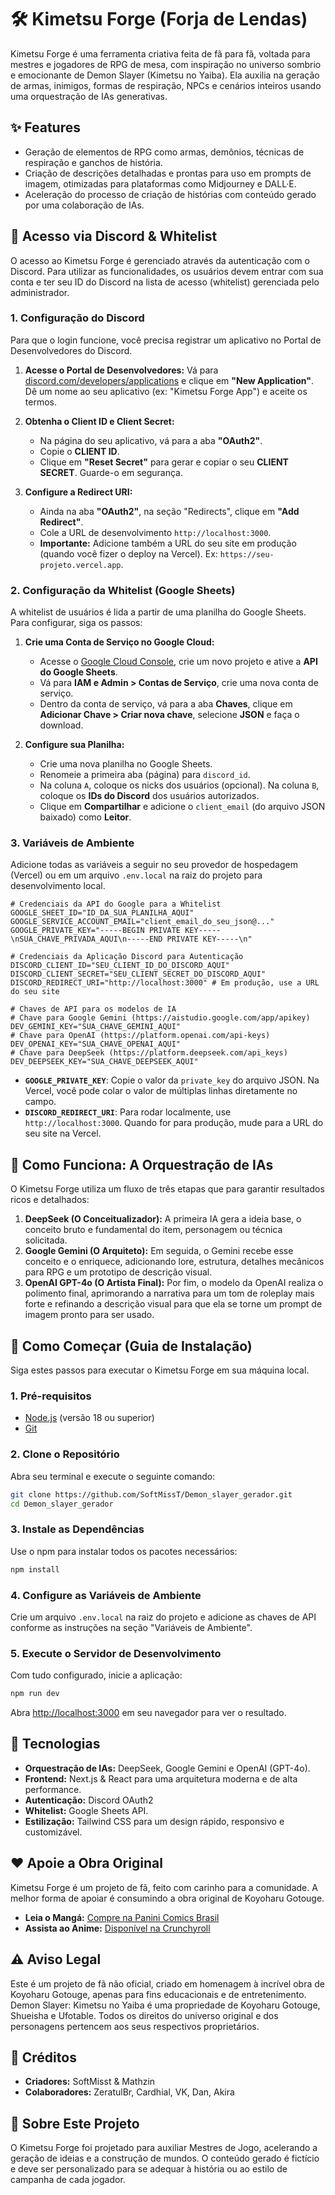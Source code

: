 # 🛠️ Kimetsu Forge (Forja de Lendas)

Kimetsu Forge é uma ferramenta criativa feita de fã para fã, voltada para mestres e jogadores de RPG de mesa, com inspiração no universo sombrio e emocionante de Demon Slayer (Kimetsu no Yaiba).
Ela auxilia na geração de armas, inimigos, formas de respiração, NPCs e cenários inteiros usando uma orquestração de IAs generativas.

## ✨ Features
- Geração de elementos de RPG como armas, demônios, técnicas de respiração e ganchos de história.
- Criação de descrições detalhadas e prontas para uso em prompts de imagem, otimizadas para plataformas como Midjourney e DALL·E.
- Aceleração do processo de criação de histórias com conteúdo gerado por uma colaboração de IAs.

## 🔐 Acesso via Discord & Whitelist
O acesso ao Kimetsu Forge é gerenciado através da autenticação com o Discord. Para utilizar as funcionalidades, os usuários devem entrar com sua conta e ter seu ID do Discord na lista de acesso (whitelist) gerenciada pelo administrador.

### 1. Configuração do Discord

Para que o login funcione, você precisa registrar um aplicativo no Portal de Desenvolvedores do Discord.

1.  **Acesse o Portal de Desenvolvedores:** Vá para [discord.com/developers/applications](https://discord.com/developers/applications) e clique em **"New Application"**. Dê um nome ao seu aplicativo (ex: "Kimetsu Forge App") e aceite os termos.

2.  **Obtenha o Client ID e Client Secret:**
    *   Na página do seu aplicativo, vá para a aba **"OAuth2"**.
    *   Copie o **CLIENT ID**.
    *   Clique em **"Reset Secret"** para gerar e copiar o seu **CLIENT SECRET**. Guarde-o em segurança.

3.  **Configure a Redirect URI:**
    *   Ainda na aba **"OAuth2"**, na seção "Redirects", clique em **"Add Redirect"**.
    *   Cole a URL de desenvolvimento `http://localhost:3000`.
    *   **Importante:** Adicione também a URL do seu site em produção (quando você fizer o deploy na Vercel). Ex: `https://seu-projeto.vercel.app`.

### 2. Configuração da Whitelist (Google Sheets)

A whitelist de usuários é lida a partir de uma planilha do Google Sheets. Para configurar, siga os passos:

1.  **Crie uma Conta de Serviço no Google Cloud:**
    *   Acesse o [Google Cloud Console](https://console.cloud.google.com/), crie um novo projeto e ative a **API do Google Sheets**.
    *   Vá para **IAM e Admin > Contas de Serviço**, crie uma nova conta de serviço.
    *   Dentro da conta de serviço, vá para a aba **Chaves**, clique em **Adicionar Chave > Criar nova chave**, selecione **JSON** e faça o download.

2.  **Configure sua Planilha:**
    *   Crie uma nova planilha no Google Sheets.
    *   Renomeie a primeira aba (página) para `discord_id`.
    *   Na coluna `A`, coloque os nicks dos usuários (opcional). Na coluna `B`, coloque os **IDs do Discord** dos usuários autorizados.
    *   Clique em **Compartilhar** e adicione o `client_email` (do arquivo JSON baixado) como **Leitor**.

### 3. Variáveis de Ambiente

Adicione todas as variáveis a seguir no seu provedor de hospedagem (Vercel) ou em um arquivo `.env.local` na raiz do projeto para desenvolvimento local.

```env
# Credenciais da API do Google para a Whitelist
GOOGLE_SHEET_ID="ID_DA_SUA_PLANILHA_AQUI"
GOOGLE_SERVICE_ACCOUNT_EMAIL="client_email_do_seu_json@..."
GOOGLE_PRIVATE_KEY="-----BEGIN PRIVATE KEY-----\nSUA_CHAVE_PRIVADA_AQUI\n-----END PRIVATE KEY-----\n"

# Credenciais da Aplicação Discord para Autenticação
DISCORD_CLIENT_ID="SEU_CLIENT_ID_DO_DISCORD_AQUI"
DISCORD_CLIENT_SECRET="SEU_CLIENT_SECRET_DO_DISCORD_AQUI"
DISCORD_REDIRECT_URI="http://localhost:3000" # Em produção, use a URL do seu site

# Chaves de API para os modelos de IA
# Chave para Google Gemini (https://aistudio.google.com/app/apikey)
DEV_GEMINI_KEY="SUA_CHAVE_GEMINI_AQUI"
# Chave para OpenAI (https://platform.openai.com/api-keys)
DEV_OPENAI_KEY="SUA_CHAVE_OPENAI_AQUI"
# Chave para DeepSeek (https://platform.deepseek.com/api_keys)
DEV_DEEPSEEK_KEY="SUA_CHAVE_DEEPSEEK_AQUI"
```
*   **`GOOGLE_PRIVATE_KEY`**: Copie o valor da `private_key` do arquivo JSON. Na Vercel, você pode colar o valor de múltiplas linhas diretamente no campo.
*   **`DISCORD_REDIRECT_URI`**: Para rodar localmente, use `http://localhost:3000`. Quando for para produção, mude para a URL do seu site na Vercel.

## 🧠 Como Funciona: A Orquestração de IAs
O Kimetsu Forge utiliza um fluxo de três etapas que para garantir resultados ricos e detalhados:

1.  **DeepSeek (O Conceitualizador):** A primeira IA gera a ideia base, o conceito bruto e fundamental do item, personagem ou técnica solicitada.
2.  **Google Gemini (O Arquiteto):** Em seguida, o Gemini recebe esse conceito e o enriquece, adicionando lore, estrutura, detalhes mecânicos para RPG e um prototipo de descrição visual.
3.  **OpenAI GPT-4o (O Artista Final):** Por fim, o modelo da OpenAI realiza o polimento final, aprimorando a narrativa para um tom de roleplay mais forte e refinando a descrição visual para que ela se torne um prompt de imagem pronto para ser usado.

## 🚀 Como Começar (Guia de Instalação)

Siga estes passos para executar o Kimetsu Forge em sua máquina local.

### 1. Pré-requisitos
- [Node.js](https://nodejs.org/) (versão 18 ou superior)
- [Git](https://git-scm.com/)

### 2. Clone o Repositório
Abra seu terminal e execute o seguinte comando:
```bash
git clone https://github.com/SoftMissT/Demon_slayer_gerador.git
cd Demon_slayer_gerador
```

### 3. Instale as Dependências
Use o npm para instalar todos os pacotes necessários:
```bash
npm install
```

### 4. Configure as Variáveis de Ambiente
Crie um arquivo `.env.local` na raiz do projeto e adicione as chaves de API conforme as instruções na seção "Variáveis de Ambiente".

### 5. Execute o Servidor de Desenvolvimento
Com tudo configurado, inicie a aplicação:
```bash
npm run dev
```
Abra [http://localhost:3000](http://localhost:3000) em seu navegador para ver o resultado.

## 🧩 Tecnologias
- **Orquestração de IAs:** DeepSeek, Google Gemini e OpenAI (GPT-4o).
- **Frontend:** Next.js & React para uma arquitetura moderna e de alta performance.
- **Autenticação:** Discord OAuth2
- **Whitelist:** Google Sheets API.
- **Estilização:** Tailwind CSS para um design rápido, responsivo e customizável.


## ❤️ Apoie a Obra Original
Kimetsu Forge é um projeto de fã, feito com carinho para a comunidade. A melhor forma de apoiar é consumindo a obra original de Koyoharu Gotouge.
- **Leia o Mangá:** [Compre na Panini Comics Brasil](https://panini.com.br/catalogsearch/result/index/referer/aHR0cHM6Ly9wYW5pbmkuY29tLmJyL2NhdGFsb2dzZWFyY2gvcmVzdWx0Lz9xPURlbW9uK1NsYXllcg~~/?collection=DEMON+SLAYER+-+KIMETSU+NO+YAIBA&q=Demon+Slayer)
- **Assista ao Anime:** [Disponível na Crunchyroll](https://www.crunchyroll.com/pt-br/series/GY5P48XEY/demon-slayer-kimetsu-no-yaiba)

## ⚠️ Aviso Legal
Este é um projeto de fã não oficial, criado em homenagem à incrível obra de Koyoharu Gotouge, apenas para fins educacionais e de entretenimento.
Demon Slayer: Kimetsu no Yaiba é uma propriedade de Koyoharu Gotouge, Shueisha e Ufotable.
Todos os direitos do universo original e dos personagens pertencem aos seus respectivos proprietários.

## 👥 Créditos
- **Criadores:** SoftMisst & Mathzin
- **Colaboradores:** ZeratulBr, Cardhial, VK, Dan, Akira

## 💬 Sobre Este Projeto
O Kimetsu Forge foi projetado para auxiliar Mestres de Jogo, acelerando a geração de ideias e a construção de mundos.
O conteúdo gerado é fictício e deve ser personalizado para se adequar à história ou ao estilo de campanha de cada jogador.